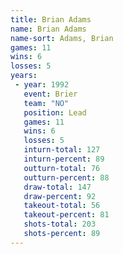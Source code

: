 ```yaml
---
title: Brian Adams
name: Brian Adams
name-sort: Adams, Brian
games: 11
wins: 6
losses: 5
years:
 - year: 1992
   event: Brier
   team: "NO"
   position: Lead
   games: 11
   wins: 6
   losses: 5
   inturn-total: 127
   inturn-percent: 89
   outturn-total: 76
   outturn-percent: 88
   draw-total: 147
   draw-percent: 92
   takeout-total: 56
   takeout-percent: 81
   shots-total: 203
   shots-percent: 89
---
```

